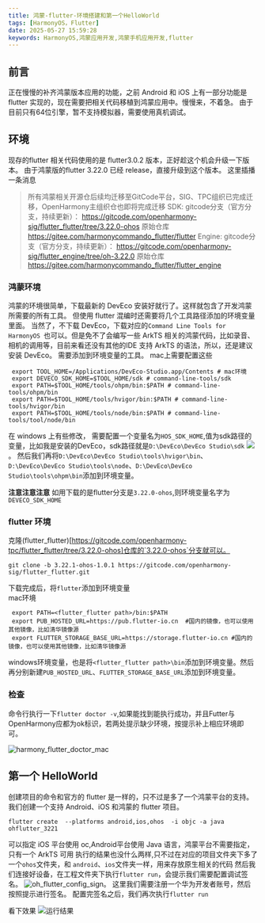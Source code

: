 ```yaml
---
title: 鸿蒙-flutter-环境搭建和第一个HelloWorld
tags: [HarmonyOS，Flutter]
date: 2025-05-27 15:59:28
keywords: HarmonyOS,鸿蒙应用开发,鸿蒙手机应用开发,flutter
---
```


## 前言
正在慢慢的补齐鸿蒙版本应用的功能，之前 Android 和 iOS 上有一部分功能是 flutter 实现的，现在需要把相关代码移植到鸿蒙应用中。慢慢来，不着急。
由于目前只有64位引擎，暂不支持模拟器，需要使用真机调试。

## 环境
现存的flutter 相关代码使用的是 flutter3.0.2 版本，正好趁这个机会升级一下版本。
由于鸿蒙版的flutter 3.22.0 已经 release，直接升级到这个版本。
这里插播一条消息
> 所有鸿蒙相关开源仓后续均迁移至GitCode平台，SIG、TPC组织已完成迁移，OpenHarmony主组织仓也即将完成迁移
SDK:
gitcode分支（官方分支，持续更新）：
https://gitcode.com/openharmony-sig/flutter_flutter/tree/3.22.0-ohos
原始仓库
https://gitee.com/harmonycommando_flutter/flutter
Engine:
gitcode分支（官方分支，持续更新）：
https://gitcode.com/openharmony-sig/flutter_engine/tree/oh-3.22.0
原始仓库
https://gitee.com/harmonycommando_flutter/flutter_engine

### 鸿蒙环境
鸿蒙的环境很简单，下载最新的 DevEco 安装好就行了。这样就包含了开发鸿蒙所需要的所有工具。
但使用 flutter 混编时还需要将几个工具路径添加的环境变量里面。
当然了，不下载 DevEco，下载对应的`Command Line Tools for HarmonyOS `也可以。但是免不了会编写一些 ArkTS 相关的鸿蒙代码，比如录音、相机的调用等，目前来看还没有其他的IDE 支持 ArkTS 的语法，所以，还是建议安装 DevEco。
需要添加到环境变量的工具。
mac上需要配置这些
``` shell
 export TOOL_HOME=/Applications/DevEco-Studio.app/Contents # mac环境
 export DEVECO_SDK_HOME=$TOOL_HOME/sdk # command-line-tools/sdk
 export PATH=$TOOL_HOME/tools/ohpm/bin:$PATH # command-line-tools/ohpm/bin
 export PATH=$TOOL_HOME/tools/hvigor/bin:$PATH # command-line-tools/hvigor/bin
 export PATH=$TOOL_HOME/tools/node/bin:$PATH # command-line-tools/tool/node/bin
```
在 windows 上有些修改，
需要配置一个变量名为`HOS_SDK_HOME`,值为sdk路径的变量，比如我是安装的DevEco，sdk路径就是`D:\DevEco\DevEco Studio\sdk`
![](image/harmony_flutter/HOS_SDK_HOME.png)。
然后我们再将`D:\DevEco\DevEco Studio\tools\hvigor\bin`、`D:\DevEco\DevEco Studio\tools\node`、`D:\DevEco\DevEco Studio\tools\ohpm\bin`添加到环境变量。

**注意注意注意**
如用下载的是flutter分支是`3.22.0-ohos`,则环境变量名字为`DEVECO_SDK_HOME`

### flutter 环境
克隆(flutter_flutter)[https://gitcode.com/openharmony-tpc/flutter_flutter/tree/3.22.0-ohos]仓库的`3.22.0-ohos`分支就可以。
``` shell
git clone -b 3.22.1-ohos-1.0.1 https://gitcode.com/openharmony-sig/flutter_flutter.git
```
下载完成后，将`flutter`添加到环境变量  
mac环境
``` shell
 export PATH=<flutter_flutter path>/bin:$PATH
 export PUB_HOSTED_URL=https://pub.flutter-io.cn  #国内的镜像，也可以使用其他镜像，比如清华镜像源
 export FLUTTER_STORAGE_BASE_URL=https://storage.flutter-io.cn #国内的镜像，也可以使用其他镜像，比如清华镜像源
```

windows环境变量，也是将`<flutter_flutter path>\bin`添加到环境变量。然后再分别新建`PUB_HOSTED_URL`、`FLUTTER_STORAGE_BASE_URL`添加到环境变量。

### 检查
命令行执行一下`flutter doctor -v`,如果能找到能执行成功，并且Futter与OpenHarmony应都为ok标识，若两处提示缺少环境，按提示补上相应环境即可。

![harmony_flutter_doctor_mac](image/harmony_flutter/harmony_flutter_doctor_mac.png)


## 第一个 HelloWorld
创建项目的命令和官方的 flutter 是一样的，只不过是多了一个鸿蒙平台的支持。
我们创建一个支持 Android、iOS 和鸿蒙的 flutter 项目。
``` shell
flutter create  --platforms android,ios,ohos  -i objc -a java ohflutter_3221
```
可以指定 iOS 平台使用 oc,Android平台使用 Java 语言，鸿蒙平台不需要指定，只有一个 ArkTS 可用
执行的结果也没什么两样,只不过在对应的项目文件夹下多了一个`ohos`文件夹，和 `android`、`ios`文件夹一样，用来存放原生相关的代码
然后我们连接好设备，在工程文件夹下执行`flutter run`，会提示我们需要配置调试签名。
![oh_flutter_config_sign](image/harmony_flutter/oh_flutter_config_sign.png)。
这里我们需要注册一个华为开发者账号，然后按照提示进行签名。
配置完签名之后，我们再次执行`flutter run`

看下效果
![运行结果](image/harmony_flutter/oh_flutter_hello_world.gif)


